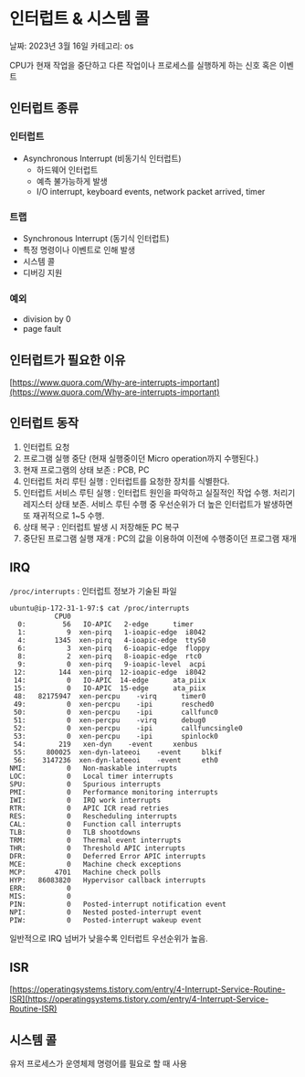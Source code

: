 # 인터럽트 & 시스템 콜

날짜: 2023년 3월 16일
카테고리: os

CPU가 현재 작업을 중단하고 다른 작업이나 프로세스를 실행하게 하는 신호 혹은 이벤트

## 인터럽트 종류

### 인터럽트

- Asynchronous Interrupt (비동기식 인터럽트)
    - 하드웨어 인터럽트
    - 예측 불가능하게 발생
    - I/O interrupt, keyboard events, network packet arrived, timer

### 트랩

- Synchronous Interrupt (동기식 인터럽트)
- 특정 명령이나 이벤트로 인해 발생
- 시스템 콜
- 디버깅 지원

### 예외

- division by 0
- page fault

## 인터럽트가 필요한 이유

[https://www.quora.com/Why-are-interrupts-important](https://www.quora.com/Why-are-interrupts-important)

## 인터럽트 동작

1. 인터럽트 요청
2. 프로그램 실행 중단 (현재 실행중이던 Micro operation까지 수행된다.)
3. 현재 프로그램의 상태 보존 : PCB, PC
4. 인터럽트 처리 루틴 실행 : 인터럽트를 요청한 장치를 식별한다.
5. 인터럽트 서비스 루틴 실행 : 인터럽트 원인을 파악하고 실질적인 작업 수행. 처리기 레지스터 상태 보존. 서비스 루틴 수행 중 우선순위가 더 높은 인터럽트가 발생하면 또 재귀적으로 1~5 수행.
6. 상태 복구 : 인터럽트 발생 시 저장해둔 PC 복구
7. 중단된 프로그램 실행 재개 : PC의 값을 이용하여 이전에 수행중이던 프로그램 재개

## IRQ

`/proc/interrupts` : 인터럽트 정보가 기술된 파일

```
ubuntu@ip-172-31-1-97:$ cat /proc/interrupts
           CPU0       
  0:         56   IO-APIC   2-edge      timer
  1:          9  xen-pirq   1-ioapic-edge  i8042
  4:       1345  xen-pirq   4-ioapic-edge  ttyS0
  6:          3  xen-pirq   6-ioapic-edge  floppy
  8:          2  xen-pirq   8-ioapic-edge  rtc0
  9:          0  xen-pirq   9-ioapic-level  acpi
 12:        144  xen-pirq  12-ioapic-edge  i8042
 14:          0   IO-APIC  14-edge      ata_piix
 15:          0   IO-APIC  15-edge      ata_piix
 48:   82175947  xen-percpu    -virq      timer0
 49:          0  xen-percpu    -ipi       resched0
 50:          0  xen-percpu    -ipi       callfunc0
 51:          0  xen-percpu    -virq      debug0
 52:          0  xen-percpu    -ipi       callfuncsingle0
 53:          0  xen-percpu    -ipi       spinlock0
 54:        219   xen-dyn    -event     xenbus
 55:     800025  xen-dyn-lateeoi    -event     blkif
 56:    3147236  xen-dyn-lateeoi    -event     eth0
NMI:          0   Non-maskable interrupts
LOC:          0   Local timer interrupts
SPU:          0   Spurious interrupts
PMI:          0   Performance monitoring interrupts
IWI:          0   IRQ work interrupts
RTR:          0   APIC ICR read retries
RES:          0   Rescheduling interrupts
CAL:          0   Function call interrupts
TLB:          0   TLB shootdowns
TRM:          0   Thermal event interrupts
THR:          0   Threshold APIC interrupts
DFR:          0   Deferred Error APIC interrupts
MCE:          0   Machine check exceptions
MCP:       4701   Machine check polls
HYP:   86083820   Hypervisor callback interrupts
ERR:          0
MIS:          0
PIN:          0   Posted-interrupt notification event
NPI:          0   Nested posted-interrupt event
PIW:          0   Posted-interrupt wakeup event
```

일반적으로 IRQ 넘버가 낮을수록 인터럽트 우선순위가 높음.

## ISR

[https://operatingsystems.tistory.com/entry/4-Interrupt-Service-Routine-ISR](https://operatingsystems.tistory.com/entry/4-Interrupt-Service-Routine-ISR)

## 시스템 콜

유저 프로세스가 운영체제 명령어를 필요로 할 때 사용